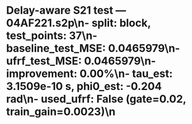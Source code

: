 # Delay-aware S21 test — 04AF221.s2p\n- split: block, test_points: 37\n- baseline_test_MSE: 0.0465979\n- ufrf_test_MSE: 0.0465979\n- improvement: 0.00%\n- tau_est: 3.1509e-10 s, phi0_est: -0.204 rad\n- used_ufrf: False (gate=0.02, train_gain=0.0023)\n